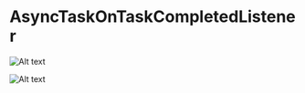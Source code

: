 # AsyncTaskOnTaskCompletedListener

![Alt text](https://github.com/harunkor/AsyncTaskOnTaskCompletedListener/blob/master/Screen.Shot.2016-02-29.at.21.17.07.png,"")

![Alt text](https://github.com/harunkor/AsyncTaskOnTaskCompletedListener/blob/master/Screen.Shot.2016-02-29.at.21.18.30.png,"")
